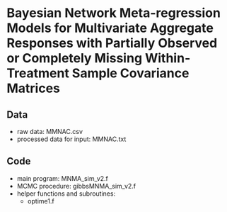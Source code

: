 # Bayesian Network Meta-regression Models for Multivariate Aggregate Responses with Partially Observed or Completely Missing Within-Treatment Sample Covariance Matrices

## Data
- raw data: MMNAC.csv
- processed data for input: MMNAC.txt

## Code
- main program: MNMA_sim_v2.f
- MCMC procedure: gibbsMNMA_sim_v2.f
- helper functions and subroutines:
  - optime1.f

